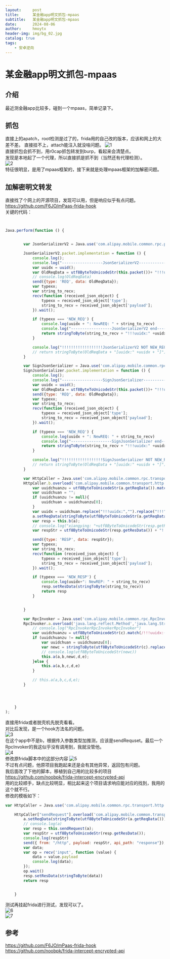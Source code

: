 ```yaml
---
layout:     post
title:      某金融app明文抓包-mpaas
subtitle:   某金融app明文抓包-mpaas
date:       2024-08-06
author:     hmoytx
header-img: img/bg_02.jpg
catalog: true
tags:
    - 安卓逆向
---
```

#  某金融app明文抓包-mpaas

## 介绍
最近测金融app比较多，碰到一个mpaas，简单记录下。  


## 抓包
直接上的apatch，root检测是过了的，frida用的自己改的版本，应该和网上的大差不差。
直接挂不上，attach能注入就没啥问题。
![1](/img/240806_fridaatt.png)   
直接抓包会抓不到，用r0cap抓包转发到burp，看起来会清楚点。  
发现是本地起了一个代理，所以直接抓是抓不到（当然还有代理检测）。  
![2](/img/240806_r0cap.png)   
特征很明显，是用了mpaas框架的，接下来就是处理mpaas框架的加解密问题。  
   

## 加解密明文转发
直接找了个网上的开源项目，发现可以用，但是响应似乎有点问题。 
https://github.com/F6JO/mPaas-frida-hook  
关键的代码：
```javascript


Java.perform(function () {


        var JsonSerializerV2 = Java.use('com.alipay.mobile.common.rpc.protocol.json.JsonSerializerV2');

        JsonSerializerV2.packet.implementation = function () {
            console.log();
            console.log("------------------JsonSerializerV2---------------------------------");
            var uuidx = uuid();
            var OldReqData = utf8ByteToUnicodeStr(this.packet())+ "!!!uuidx:" +uuidx + "!!!";
            // console.log(OldReqData)
            send({type: 'REQ', data: OldReqData});
            var typexx;
            var string_to_recv;
            recv(function (received_json_object) {
                typexx = received_json_object['type'];
                string_to_recv = received_json_object['payload'];
            }).wait();

            if (typexx === 'NEW_REQ') {
                console.log(uuidx + ": NewREQ: " + string_to_recv)
                console.log("------------------JsonSerializerV2 end---------------------------------");
                return stringToByte(string_to_recv + "!!!uuidx:" +uuidx + "!!!");
            }

            console.log("!!!!!!!!!!!!!!!!!!JsonSerializerV2 NOT NEW_REQ!!!!!!!!!!!!!!!!!!!!!!!!!!!!!!!1")
            // return stringToByte(OldReqData + "[uuidx:" +uuidx + "]");
        }

        var SignJsonSerializer = Java.use('com.alipay.mobile.common.rpc.protocol.json.SignJsonSerializer');
        SignJsonSerializer.packet.implementation = function () {
            console.log();
            console.log("------------------SignJsonSerializer---------------------------------");
            var uuidx = uuid();
            var OldReqData = utf8ByteToUnicodeStr(this.packet())+ "!!!uuidx:" +uuidx + "!!!";
            send({type: 'REQ', data: OldReqData});
            var typexx;
            var string_to_recv;
            recv(function (received_json_object) {
                typexx = received_json_object['type'];
                string_to_recv = received_json_object['payload'];
            }).wait();

            if (typexx === 'NEW_REQ') {
                console.log(uuidx + ": NewREQ: " + string_to_recv)
                console.log("------------------SignJsonSerializer end---------------------------------");
                return stringToByte(string_to_recv + "!!!uuidx:" +uuidx + "!!!");
            }

            console.log("!!!!!!!!!!!!!!!!!!SignJsonSerializer NOT NEW_REQ!!!!!!!!!!!!!!!!!!!!!!!!!!!!!!!1")
            // return stringToByte(OldReqData + "[uuidx:" +uuidx + "]");
        }

        var HttpCaller = Java.use('com.alipay.mobile.common.rpc.transport.http.HttpCaller');
        HttpCaller.b.overload('com.alipay.mobile.common.transport.http.HttpUrlRequest').implementation = function (a){
            var uuidchuanzu = utf8ByteToUnicodeStr(a.getReqData()).match(/!!!uuidx:(.*?)!!!/g);
            var uuidchuan = "";
            if (uuidchuanzu != null){
                uuidchuan = uuidchuanzu[0];
            }
            var uuidx = uuidchuan.replace("!!!uuidx:","").replace("!!!","");
            a.setReqData(stringToByte(utf8ByteToUnicodeStr(a.getReqData()).replace(uuidchuan,"")));
            var resp = this.b(a);
            // console.log("xiangying: "+utf8ByteToUnicodeStr(resp.getResData()));
            var respStr = utf8ByteToUnicodeStr(resp.getResData()) + "!!!uuidx:" + uuidx + "!!!";

            send({type: 'RESP', data: respStr});
            var typexx;
            var string_to_recv;
            recv(function (received_json_object) {
                typexx = received_json_object['type'];
                string_to_recv = received_json_object['payload'];
            }).wait();

            if (typexx === 'NEW_RESP') {
                console.log(uuidx+": NewREP: " + string_to_recv)
                resp.setResData(stringToByte(string_to_recv))
                return resp
            }


        }

        var RpcInvoker = Java.use('com.alipay.mobile.common.rpc.RpcInvoker');
        RpcInvoker.a.overload('java.lang.reflect.Method','java.lang.String','[B','com.alipay.mobile.common.rpc.transport.InnerRpcInvokeContext','com.alipay.mobile.common.rpc.transport.http.HttpCaller').implementation = function (a,b,c,d,e){
            // console.log("RpcInvokerRpcInvokerRpcInvoker")
            var uuidchuanzu = utf8ByteToUnicodeStr(c).match(/!!!uuidx:(.*?)!!!/g);
            if (uuidchuanzu != null){
                var uuidchuan = uuidchuanzu[0];
                var newc = stringToByte(utf8ByteToUnicodeStr(c).replace(uuidchuan,""))
                // console.log(utf8ByteToUnicodeStr(newc))
                this.a(a,b,newc,d,e);
            }else {
                this.a(a,b,c,d,e)
            }

            // this.a(a,b,c,d,e);
        }




    }
);
```
直接用frida或者脱壳机先脱壳看看。  
对比后发现，是一个hook方法名的问题。  
![3](/img/240806_script1.png)   
在这个app中不是b，根据传入参数类型加推测，应该是sendRequset。最后一个RpcInvoker的我这似乎没有调用到，我就没管他。       
![4](/img/240806_jadx.png)   
修改原frida脚本中的这部分内容
![5](/img/240806_script2.png)   
不过有点问题，他原项目我跑起来还是会有其他异常，返回包有问题。  
我后面改了下他的脚本，移植到自己用的比较多的项目   
https://github.com/noobpk/frida-intercept-encrypted-api   
用的比较顺手，缺点比较明显，相比起来这个项目请求响应能对应的找到，我用的这个就不行。  
修改的模板如下：  
```javascript
var HttpCaller = Java.use('com.alipay.mobile.common.rpc.transport.http.HttpCaller');

    HttpCaller["sendRequest"].overload('com.alipay.mobile.common.transport.http.HttpUrlRequest').implementation = function (a) {
        a.setReqData(stringToByte(utf8ByteToUnicodeStr(a.getReqData())));
        // console.log(a)
        var resp = this.sendRequest(a);
        var respStr = utf8ByteToUnicodeStr(resp.getResData());
        console.log(respStr)
        send({ from: "/http", payload: respStr, api_path: "response"});
        var data;
        var op = recv('input', function (value) {
            data = value.payload
            console.log(data);
        });
        op.wait()
        resp.setResData(stringToByte(data))
        return resp


    }
```
测试再挂起frida进行测试，发现可以了。  
![6](/img/240806_burp.png)   
![7](/img/240806_burp1.png)   
 
## 参考
https://github.com/F6JO/mPaas-frida-hook  
https://github.com/noobpk/frida-intercept-encrypted-api   





